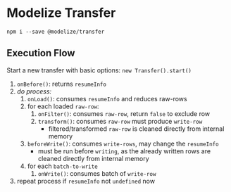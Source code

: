 # Modelize Transfer

```shell
npm i --save @modelize/transfer
```

## Execution Flow

Start a new transfer with basic options: `new Transfer().start()`

1. `onBefore()`: returns `resumeInfo`
2. *do process:*
    1. `onLoad()`: consumes `resumeInfo` and reduces raw-rows
    2. for each loaded `raw-row`:
        1. `onFilter()`: consumes `raw-row`, return `false` to exclude row
        2. `transform()`: consumes `raw-row` must produce `write-row`
            - filtered/transformed `raw-row` is cleaned directly from internal memory
    3. `beforeWrite()`: consumes `write-rows`, may change the `resumeInfo`
        - must be run before `writing`, as the already written rows are cleaned directly from internal memory
    4. for each `batch-to-write`
        1. `onWrite()`: consumes batch of `write-row`
3. repeat process if `resumeInfo` not `undefined` now
